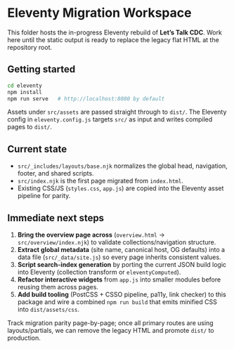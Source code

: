 # Eleventy Migration Workspace

This folder hosts the in-progress Eleventy rebuild of **Let’s Talk CDC**. Work here until the static output is ready to replace the legacy flat HTML at the repository root.

## Getting started

```bash
cd eleventy
npm install
npm run serve   # http://localhost:8080 by default
```

Assets under `src/assets` are passed straight through to `dist/`. The Eleventy config in `eleventy.config.js` targets `src/` as input and writes compiled pages to `dist/`.

## Current state

- `src/_includes/layouts/base.njk` normalizes the global head, navigation, footer, and shared scripts.
- `src/index.njk` is the first page migrated from `index.html`.
- Existing CSS/JS (`styles.css`, `app.js`) are copied into the Eleventy asset pipeline for parity.

## Immediate next steps

1. **Bring the overview page across** (`overview.html` → `src/overview/index.njk`) to validate collections/navigation structure.
2. **Extract global metadata** (site name, canonical host, OG defaults) into a data file (`src/_data/site.js`) so every page inherits consistent values.
3. **Script search-index generation** by porting the current JSON build logic into Eleventy (collection transform or `eleventyComputed`).
4. **Refactor interactive widgets** from `app.js` into smaller modules before reusing them across pages.
5. **Add build tooling** (PostCSS + CSSO pipeline, pa11y, link checker) to this package and wire a combined `npm run build` that emits minified CSS into `dist/assets/css`.

Track migration parity page-by-page; once all primary routes are using layouts/partials, we can remove the legacy HTML and promote `dist/` to production.
